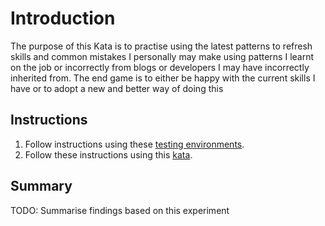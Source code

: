 # Introduction

The purpose of this Kata is to practise using the latest patterns to refresh skills and common mistakes I personally may make using patterns I learnt on the job or incorrectly from blogs or developers I may have incorrectly inherited from. The end game is to either be happy with the current skills I have or to adopt a new and better way of doing this

## Instructions

1. Follow instructions using these  [testing environments](https://reactjs.org/docs/testing-environments.html).
2. Follow these instructions using this [kata](https://reactjs.org/docs/testing-recipes.html).



## Summary

TODO: Summarise findings based on this experiment

